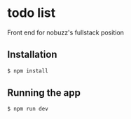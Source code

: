 # todo list

Front end for nobuzz's fullstack position

## Installation

```bash
$ npm install
```

## Running the app

```bash
$ npm run dev
```

